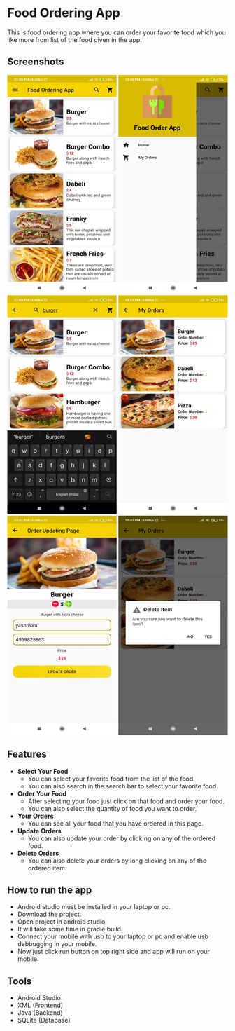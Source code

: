 # Food Ordering App
This is food ordering app where you can order your favorite food which you like more from list of the food given in the app.

## Screenshots
<!-- To set multiple images in grid view -->
<p align="center">
  <img src="/Images/Screenshot_1.jpg" width="250" height="500">
  <img src="/Images/Screenshot_2.jpg" width="250" height="500">
  <img src="/Images/Screenshot_3.jpg" width="250" height="500">
  <img src="/Images/Screenshot_4.jpg" width="250" height="500">
  <img src="/Images/Screenshot_5.jpg" width="250" height="500">
  <img src="/Images/Screenshot_6.jpg" width="250" height="500">
</p>

## Features
- <b>Select Your Food</b>
  - You can select your favorite food from the list of the food.
  - You can also search in the search bar to select your favorite food.
- <b>Order Your Food</b>
  - After selecting your food just click on that food and order your food.
  - You can also select the quantity of food you want to order.
- <b>Your Orders</b>
  - You can see all your food that you have ordered in this page.
- <b>Update Orders</b>
  - You can also update your order by clicking on any of the ordered food.
- <b>Delete Orders</b>
  - You can also delete your orders by long clicking on any of the ordered item.

## How to run the app
- Android studio must be installed in your laptop or pc.
- Download the project.
- Open project in android studio.
- It will take some time in gradle build.
- Connect your mobile with usb to your laptop or pc and enable usb debbugging in your mobile.
- Now just click run button on top right side and app will run on your mobile.

## Tools
- Android Studio
- XML (Frontend)
- Java (Backend)
- SQLite (Database)
